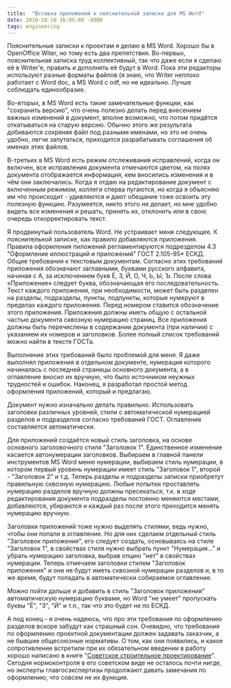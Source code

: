 ```yaml
---
title:  "Вставка приложений к пояснительной записке для MS Word"
date: 2010-10-18 16:05:00 -0000
tags: engineering
---
```


Пояснительные записки к проектам я делаю в MS Word. Хорошо бы в OpenOffice Witer, но тому есть два препятствия. Во-первых, пояснительная записка труд коллективный, так что даже если я сделаю её в Writer'e, править и дополнять её будут в Word. Пока эти редакторы используют разные форматы файлов (я знаю, что Writer неплохо работает с Word doc, а MS Word с odf, но не идеально. Лучше соблюдать единообразие. 

Во-вторых, в MS Word есть такие замечательные функции, как "сохранить версию", что очень полезно делать перед внесением важных изменений в документ, вполне возможно, что потом придётся откатываться на старую версию. Обычно этого же результата добиваются сохряняя файл под разными именами, но это не очень удобно, легче запутаться, приходится разрабатывать соглашения об именах этих файлов. 

В-третьих в MS Word есть режим отслеживания исправлений, когда он включен, все исправления документа отмечаются цветом, на полях документа отображается информация, кем вносились изменения и в чём они заключались. Когда я отдаю на редактирование документ с включенным режимом, коллеги сперва пугаются, но когда я объясняю им что происходит - удивляются и дают обещание тоже освоить эту полезную функцию. Разумеется, никто этого не делает, но мне удобно видеть все изменения и решать, принять их, отклонить или в свою очередь откорректировать текст.

Я продвинутый пользователь Word. Не устраивает меня следующее. К пояснительной записке, как правило добавляются приложения. Правила оформления пиложений регламентируются подрезделом 4.3 "Оформление иллюстраций и приложений" ГОСТ 2.105-95\* ЕСКД. Общие требования к текстовым документам. Согласно этих требований приложения обозначают заглавными, буквами русского алфавита, начиная с А, за исключением букв Ё, З, Й, О, Ч, Ь, Ы, Ъ. После слова «Приложение» следует буква, обозначающая его последовательность. Текст каждого приложения, при необходимости, может быть разделен на разделы, подразделы, пункты, подпункты, которые нумеруют в пределах каждого приложения. Перед номером ставится обозначение этого приложения. Приложения должны иметь общую с остальной частью документа сквозную нумерацию страниц. Все приложения должны быть перечислены в содержании документа (при наличии) с указанием их номеров и заголовков. Более полный список требований можно найти в тексте ГОСТа.

Выполнение этих требований было проблемой для меня. Я даже выполнял приложения в отдельном документе, нумерация которого начиналась с последней страницы основного документа, а в оглавление вносил их вручную, что было источником неужных трудностей и ошибок. Наконец, я разработал простой метод оформления приложений, который и предлагаю.

Документ нужно изначально делать правильно. Использовать заголовки различных уровней, стили с автоматической нумерацией разделов и подразделов согласно требований ГОСТ. Оглавление составляется автоматически.

Для приложений создаётся новый стиль заголовка, на основе основного заголовочного стиля "Заголовок 1". Единственное изменение касается автонумерации заголовков. Выбираем в главной панели инструментов MS Word меню нумерации, выбираем стиль нумерации, в котором первый уровень нумерации имеет стиль "Заголовок 1", второй - "Заголовок 2" и т.д. Теперь разделы и подразделы записки приобретут правильную сквозную нумерацию. Любые попытки проставлять нумерацию разделов вручную должны пресекаться, т.к. в ходе редактирования документа подразделы постоянно меняются местами, добавляются, убираются и каждый раз после этого приходится менять нумерацию вручную.

Заголовки приложений тоже нужно выделять стилями, ведь нужно, чтобы они попали в оглавление. Но для них сделаем отдельный стиль "Заголовок приложения", его следует создать, основываясь на стиле "Заголовок 1", в свойствах стиля нужно выбрать пункт "Нумерация..." и убрать нумерацию заголовка, выбрав опцию "нет" в свойствах нумерации. Теперь отмечаем заголовки стилем "Заголовок приложения" и они не будут иметь сквозной нумерации разделов и, в то же время, будут попадать в автоматически собираемое оглавление.

Можно пойти дальше и добавить в стиль "Заголовок приложения" автоматическую нумерацию буквами, но Word "не умеет" пропускать буквы "Ё", "З", "Й" и т.п., так что это будет не по ЕСКД.

А под конец - я очень надеюсь, что про эти требования по оформлению разделов вскоре забудут как страшный сон. Очевидно, что требования по оформлению проектной документации должен задавать заказчик, а не бывшие общесоюзные нормативы. О том, как они появились, и какое сопротивление встретили при их обязательном введении в работу хорошо написано в книге "[Советское строительное проектирование](http://dwg.ru/dnl/11491)". Сегодня нормоконтроля в его советском виде не осталось почти нигде, но эксперты главгосэкспертизы продолжают давать замечания по оформлению, что совсем не их функция.